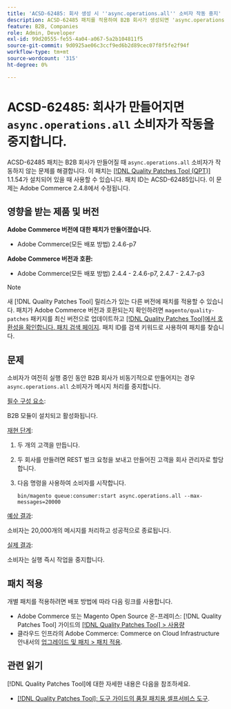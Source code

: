 ```yaml
---
title: 'ACSD-62485: 회사 생성 시 ''async.operations.all'' 소비자 작동 중지'
description: ACSD-62485 패치를 적용하여 B2B 회사가 생성되면 'async.operations.all' 소비자가 작동을 중지하는 Adobe Commerce 문제를 해결합니다.
feature: B2B, Companies
role: Admin, Developer
exl-id: 99d20555-fe55-4a04-a067-5a2b104811f5
source-git-commit: 9d0925ae06c3ccf9ed6b2d89cec07f8f5fe2f94f
workflow-type: tm+mt
source-wordcount: '315'
ht-degree: 0%

---
```


# ACSD-62485: 회사가 만들어지면 `async.operations.all` 소비자가 작동을 중지합니다.

ACSD-62485 패치는 B2B 회사가 만들어질 때 `async.operations.all` 소비자가 작동하지 않는 문제를 해결합니다. 이 패치는 [[!DNL Quality Patches Tool (QPT)]](/help/tools/quality-patches-tool/quality-patches-tool-to-self-serve-quality-patches.md) 1.1.54가 설치되어 있을 때 사용할 수 있습니다. 패치 ID는 ACSD-62485입니다. 이 문제는 Adobe Commerce 2.4.8에서 수정됩니다.

## 영향을 받는 제품 및 버전

**Adobe Commerce 버전에 대한 패치가 만들어졌습니다.**

* Adobe Commerce(모든 배포 방법) 2.4.6-p7

**Adobe Commerce 버전과 호환:**

* Adobe Commerce(모든 배포 방법) 2.4.4 - 2.4.6-p7, 2.4.7 - 2.4.7-p3

>[!NOTE]
>
>새 [!DNL Quality Patches Tool] 릴리스가 있는 다른 버전에 패치를 적용할 수 있습니다. 패치가 Adobe Commerce 버전과 호환되는지 확인하려면 `magento/quality-patches` 패키지를 최신 버전으로 업데이트하고 [[!DNL Quality Patches Tool]에서 호환성을 확인합니다. 패치 검색 페이지](https://experienceleague.adobe.com/tools/commerce-quality-patches/index.html). 패치 ID를 검색 키워드로 사용하여 패치를 찾습니다.

## 문제

소비자가 여전히 실행 중인 동안 B2B 회사가 비동기적으로 만들어지는 경우 `async.operations.all` 소비자가 메시지 처리를 중지합니다.

<u>필수 구성 요소</u>:

B2B 모듈이 설치되고 활성화됩니다.

<u>재현 단계</u>:

1. 두 개의 고객을 만듭니다.
1. 두 회사를 만들려면 REST 벌크 요청을 보내고 만들어진 고객을 회사 관리자로 할당합니다.
1. 다음 명령을 사용하여 소비자를 시작합니다.

   ``` bin/magento queue:consumer:start async.operations.all --max-messages=20000 ```

<u>예상 결과</u>:

소비자는 20,000개의 메시지를 처리하고 성공적으로 종료됩니다.

<u>실제 결과</u>:

소비자는 실행 즉시 작업을 중지합니다.

## 패치 적용

개별 패치를 적용하려면 배포 방법에 따라 다음 링크를 사용합니다.

* Adobe Commerce 또는 Magento Open Source 온-프레미스: [!DNL Quality Patches Tool] 가이드의 [[!DNL Quality Patches Tool] > 사용량](/help/tools/quality-patches-tool/usage.md)
* 클라우드 인프라의 Adobe Commerce: Commerce on Cloud Infrastructure 안내서의 [업그레이드 및 패치 > 패치 적용](https://experienceleague.adobe.com/docs/commerce-cloud-service/user-guide/develop/upgrade/apply-patches.html).

## 관련 읽기

[!DNL Quality Patches Tool]에 대한 자세한 내용은 다음을 참조하세요.

* [[!DNL Quality Patches Tool]: 도구 가이드의 품질 패치용 셀프서비스 도구](/help/tools/quality-patches-tool/quality-patches-tool-to-self-serve-quality-patches.md).
